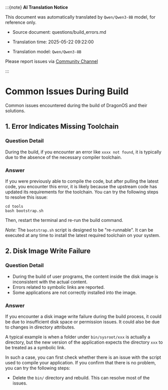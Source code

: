 :::{note}
**AI Translation Notice**

This document was automatically translated by `Qwen/Qwen3-8B` model, for reference only.

- Source document: questions/build_errors.md

- Translation time: 2025-05-22 09:22:00

- Translation model: `Qwen/Qwen3-8B`

Please report issues via [Community Channel](https://github.com/DragonOS-Community/DragonOS/issues)

:::

# Common Issues During Build

Common issues encountered during the build of DragonOS and their solutions.

## 1. Error Indicates Missing Toolchain

### Question Detail

During the build, if you encounter an error like ``xxxx not found``, it is typically due to the absence of the necessary compiler toolchain.

### Answer

If you were previously able to compile the code, but after pulling the latest code, you encounter this error, it is likely because the upstream code has updated its requirements for the toolchain. You can try the following steps to resolve this issue:

```shell
cd tools
bash bootstrap.sh
```

Then, restart the terminal and re-run the build command.

*Note:* The ``bootstrap.sh`` script is designed to be "re-runnable". It can be executed at any time to install the latest required toolchain on your system.

## 2. Disk Image Write Failure

### Question Detail

- During the build of user programs, the content inside the disk image is inconsistent with the actual content.
- Errors related to symbolic links are reported.
- Some applications are not correctly installed into the image.

### Answer

If you encounter a disk image write failure during the build process, it could be due to insufficient disk space or permission issues. It could also be due to changes in directory attributes.

A typical example is when a folder under ``bin/sysroot/xxx`` is actually a directory, but the new version of the application expects the directory ``xxx`` to be treated as a symbolic link.

In such a case, you can first check whether there is an issue with the script used to compile your application. If you confirm that there is no problem, you can try the following steps:

- Delete the ``bin/`` directory and rebuild. This can resolve most of the issues.
